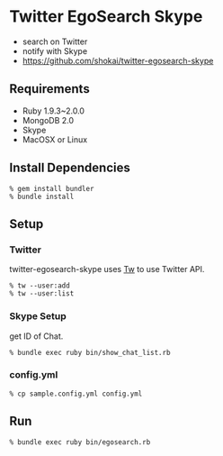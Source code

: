 Twitter EgoSearch Skype
=======================
- search on Twitter
- notify with Skype
- https://github.com/shokai/twitter-egosearch-skype

Requirements
------------
- Ruby 1.9.3~2.0.0
- MongoDB 2.0
- Skype
- MacOSX or Linux


Install Dependencies
--------------------

    % gem install bundler
    % bundle install


Setup
-----

### Twitter
twitter-egosearch-skype uses [Tw](http://shokai.github.io/tw/) to use Twitter API.

    % tw --user:add
    % tw --user:list

### Skype Setup
get ID of Chat.

    % bundle exec ruby bin/show_chat_list.rb


### config.yml

    % cp sample.config.yml config.yml


Run
---

    % bundle exec ruby bin/egosearch.rb
